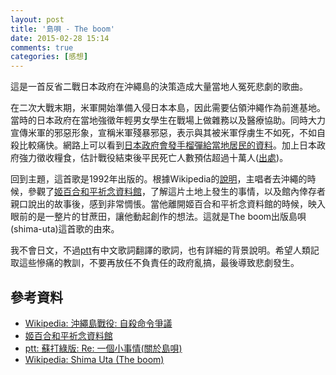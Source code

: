 ```yaml
---
layout: post
title: '島唄 - The boom'
date: 2015-02-28 15:14
comments: true
categories: [感想] 
---
```

這是一首反省二戰日本政府在沖繩島的決策造成大量當地人冤死悲劇的歌曲。

在二次大戰末期，米軍開始準備入侵日本本島，因此需要佔領沖繩作為前進基地。當時的日本政府在當地強徵年輕男女學生在戰場上做雜務以及醫療協助。同時大力宣傳米軍的邪惡形象，宣稱米軍殘暴邪惡，表示與其被米軍俘虜生不如死，不如自殺比較痛快。網路上可以看到[日本政府會發手榴彈給當地居民的資料](http://zh.wikipedia.org/zh-tw/%E6%B2%96%E7%B9%A9%E5%B3%B6%E6%88%B0%E5%BD%B9#.E8.87.AA.E6.AE.BA.E5.91.BD.E4.BB.A4.E7.88.AD.E8.AD.B0)。加上日本政府強力徵收糧食，估計戰役結束後平民死亡人數預估超過十萬人([出處](http://zh.wikipedia.org/zh-tw/%E6%B2%96%E7%B9%A9%E5%B3%B6%E6%88%B0%E5%BD%B9#.E5.B9.B3.E6.B0.91.E5.82.B7.E4.BA.A1))。

回到主題，這首歌是1992年出版的。根據Wikipedia的[說明](http://en.wikipedia.org/wiki/Shima_Uta_%28The_Boom_song%29)，主唱者去沖繩的時候，參觀了[姬百合和平祈念資料館](http://www.himeyuri.or.jp/index.html)，了解這片土地上發生的事情，以及館內倖存者親口說出的故事後，感到非常惆悵。當他離開姬百合和平祈念資料館的時候，映入眼前的是一整片的甘蔗田，讓他動起創作的想法。這就是The boom出版島唄(shima-uta)這首歌的由來。

我不會日文，不過[ptt](https://www.ptt.cc/bbs/Sodagreen/M.1331122309.A.EB6.html)有中文歌詞翻譯的歌詞，也有詳細的背景說明。希望人類記取這些慘痛的教訓，不要再放任不負責任的政府亂搞，最後導致悲劇發生。

## 參考資料
* [Wikipedia: 沖繩島戰役: 自殺命令爭議](http://zh.wikipedia.org/zh-tw/%E6%B2%96%E7%B9%A9%E5%B3%B6%E6%88%B0%E5%BD%B9#.E8.87.AA.E6.AE.BA.E5.91.BD.E4.BB.A4.E7.88.AD.E8.AD.B0)
* [姬百合和平祈念資料館](http://www.himeyuri.or.jp/index.html)
* [ptt: 蘇打綠版: Re: 一個小事情(關於島唄)](https://www.ptt.cc/bbs/Sodagreen/M.1331122309.A.EB6.html)
* [Wikipedia: Shima Uta (The boom)](http://en.wikipedia.org/wiki/Shima_Uta_%28The_Boom_song%29)
